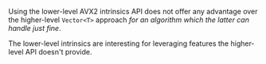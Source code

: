 ﻿Using the lower-level AVX2 intrinsics API does not offer any advantage over the higher-level `Vector<T>` approach *for an algorithm which the latter can handle just fine*.

The lower-level intrinsics are interesting for leveraging features the higher-level API doesn't provide.
